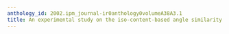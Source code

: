 ```yaml
---
anthology_id: 2002.ipm_journal-ir0anthology0volumeA38A3.1
title: An experimental study on the iso-content-based angle similarity measure
---
```

